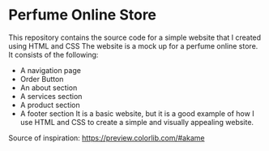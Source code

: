 # Perfume Online Store #

This repository contains the source code for a simple website that I created using HTML and CSS
The website is a mock up for a perfume online store.
It consists of the following:
* A navigation page
* Order Button
* An about section
* A services section
* A product section
* A footer section
It is a basic website, but it is a good example of how I use HTML and CSS to create a simple and visually appealing website.

Source of inspiration:
https://preview.colorlib.com/#akame
